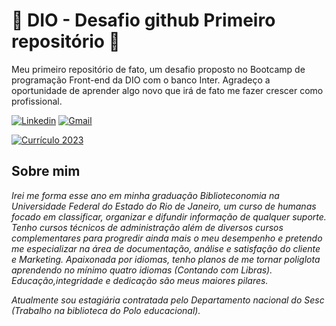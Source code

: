 # 🌠  DIO - Desafio github Primeiro repositório  🌠

Meu primeiro repositório de fato, um desafio proposto no Bootcamp de programação Front-end da DIO com o banco Inter. Agradeço a oportunidade de aprender algo novo que irá de fato me fazer crescer como profissional.

[![Linkedin](https://img.shields.io/badge/LinkedIn-0077B5?style=for-the-badge&logo=linkedin&logoColor=white)](https://www.linkedin.com/in/larissaricardo/)
[![Gmail](https://img.shields.io/badge/Gmail-D14836?style=for-the-badge&logo=gmail&logoColor=white)](larissaricardo307@gmail.com)

[![Currículo 2023](https://img.shields.io/badge/-Curr%C3%ADculo%202023-red)](https://drive.google.com/file/d/1EKKesyFuvgjP1By6GJGJn9qrZo6LphtV/view?usp=sharing)
## Sobre mim

_Irei me forma esse ano em minha graduação Biblioteconomia na Universidade Federal do Estado do Rio de Janeiro, um curso de humanas focado em classificar, organizar e difundir informação de qualquer suporte. Tenho cursos técnicos de administração além de diversos cursos complementares para progredir ainda mais o meu desempenho e pretendo me especializar na área de documentação, análise e satisfação do cliente e Marketing. Apaixonada por idiomas, tenho planos de me tornar poliglota aprendendo no mínimo quatro idiomas (Contando com Libras). Educação,integridade e dedicação são meus maiores pilares._

_Atualmente sou estagiária contratada pelo Departamento nacional do Sesc (Trabalho na biblioteca do Polo educacional)._
